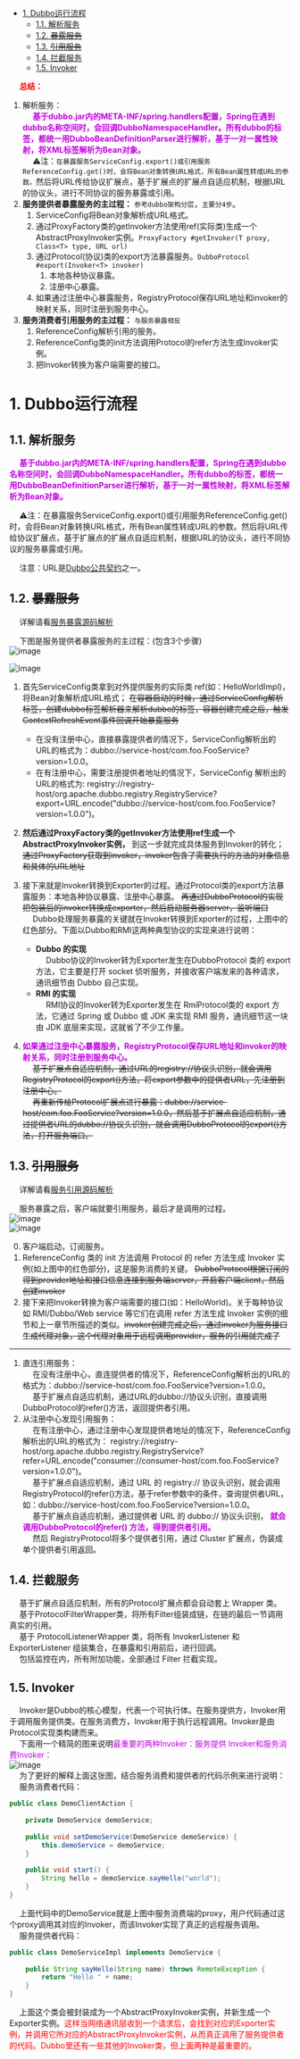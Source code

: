 <!-- TOC -->

- [1. Dubbo运行流程](#1-dubbo运行流程)
    - [1.1. 解析服务](#11-解析服务)
    - [1.2. ~~暴露服务~~](#12-暴露服务)
    - [1.3. ~~引用服务~~](#13-引用服务)
    - [1.4. 拦截服务](#14-拦截服务)
    - [1.5. Invoker](#15-invoker)

<!-- /TOC -->


&emsp; **<font color = "red">总结：</font>**  
1. 解析服务：  
&emsp; **<font color = "clime">基于dubbo.jar内的META-INF/spring.handlers配置，Spring在遇到dubbo名称空间时，会回调DubboNamespaceHandler。所有dubbo的标签，都统一用DubboBeanDefinitionParser进行解析，基于一对一属性映射，将XML标签解析为Bean对象。</font>**  
&emsp; ⚠️注：`在暴露服务ServiceConfig.export()或引用服务ReferenceConfig.get()时，会将Bean对象转换URL格式，所有Bean属性转成URL的参数。`然后将URL传给协议扩展点，基于扩展点的扩展点自适应机制，根据URL的协议头，进行不同协议的服务暴露或引用。  
2. **服务提供者暴露服务的主过程：** `参考dubbo架构分层`，`主要分4步`。 
    1. ServiceConfig将Bean对象解析成URL格式。  
    2. 通过ProxyFactory类的getInvoker方法使用ref(实际类)生成一个AbstractProxyInvoker实例。`ProxyFactory #getInvoker(T proxy, Class<T> type, URL url)`  
    3. 通过Protocol(协议)类的export方法暴露服务。`DubboProtocol #export(Invoker<T> invoker)`  
        1. 本地各种协议暴露。  
        2. 注册中心暴露。  
    4. 如果通过注册中心暴露服务，RegistryProtocol保存URL地址和invoker的映射关系，同时注册到服务中心。  
3. **服务消费者引用服务的主过程：** `与服务暴露相反` 
    1. ReferenceConfig解析引用的服务。  
    2. ReferenceConfig类的init方法调用Protocol的refer方法生成Invoker实例。  
    3. 把Invoker转换为客户端需要的接口。  


# 1. Dubbo运行流程  


## 1.1. 解析服务 
<!-- 
URL统一模型的意义
https://mp.weixin.qq.com/s/YHFp58F1gbrWvZ91iX_WcA

--> 
&emsp; **<font color = "clime">基于dubbo.jar内的META-INF/spring.handlers配置，Spring在遇到dubbo名称空间时，会回调DubboNamespaceHandler。所有dubbo的标签，都统一用DubboBeanDefinitionParser进行解析，基于一对一属性映射，将XML标签解析为Bean对象。</font>**  

&emsp; ⚠️注：在暴露服务ServiceConfig.export()或引用服务ReferenceConfig.get()时，会将Bean对象转换URL格式，所有Bean属性转成URL的参数。然后将URL传给协议扩展点，基于扩展点的扩展点自适应机制，根据URL的协议头，进行不同协议的服务暴露或引用。  

&emsp; 注意：URL是[Dubbo公共契约](https://dubbo.apache.org/zh/docs/v2.7/dev/contract/)之一。    

## 1.2. ~~暴露服务~~  
&emsp; 详解请看[服务暴露源码解析](/docs/microService/dubbo/export.md)  

&emsp; 下图是服务提供者暴露服务的主过程：(包含3个步骤)  
![image](https://gitee.com/wt1814/pic-host/raw/master/images/microService/Dubbo/dubbo-29.png)   

![image](https://gitee.com/wt1814/pic-host/raw/master/images/microService/Dubbo/dubbo-53.png)   

1. 首先ServiceConfig类拿到对外提供服务的实际类 ref(如：HelloWorldImpl)，将Bean对象解析成URL格式； ~~在容器启动的时候，通过ServiceConfig解析标签，创建dubbo标签解析器来解析dubbo的标签，容器创建完成之后，触发ContextRefreshEvent事件回调开始暴露服务~~  
    * 在没有注册中心，直接暴露提供者的情况下，ServiceConfig解析出的URL的格式为：dubbo://service-host/com.foo.FooService?version=1.0.0。
    * 在有注册中心，需要注册提供者地址的情况下，ServiceConfig 解析出的URL的格式为: registry://registry-host/org.apache.dubbo.registry.RegistryService?export=URL.encode("dubbo://service-host/com.foo.FooService?version=1.0.0")。  
2. **然后通过ProxyFactory类的getInvoker方法使用ref生成一个AbstractProxyInvoker实例，** 到这一步就完成具体服务到Invoker的转化； ~~通过ProxyFactory获取到invoker，invoker包含了需要执行的方法的对象信息和具体的URL地址~~   
3. 接下来就是Invoker转换到Exporter的过程。通过Protocol类的export方法暴露服务：本地各种协议暴露、注册中心暴露。 ~~再通过DubboProtocol的实现把包装后的invoker转换成exporter，然后启动服务器server，监听端口~~  
    &emsp; Dubbo处理服务暴露的关键就在Invoker转换到Exporter的过程，上图中的红色部分。下面以Dubbo和RMI这两种典型协议的实现来进行说明：  

    * **Dubbo 的实现**  
    &emsp; Dubbo协议的Invoker转为Exporter发生在DubboProtocol 类的 export 方法，它主要是打开 socket 侦听服务，并接收客户端发来的各种请求，通讯细节由 Dubbo 自己实现。  
    * **RMI 的实现**  
    &emsp; RMI协议的Invoker转为Exporter发生在 RmiProtocol类的 export 方法，它通过 Spring 或 Dubbo 或 JDK 来实现 RMI 服务，通讯细节这一块由 JDK 底层来实现，这就省了不少工作量。  
4. **<font color = "clime">如果通过注册中心暴露服务，RegistryProtocol保存URL地址和invoker的映射关系，同时注册到服务中心。</font>**  
    &emsp; ~~基于扩展点自适应机制，通过URL的registry://协议头识别，就会调用 RegistryProtocol的export()方法，将export参数中的提供者URL，先注册到注册中心。~~  
    &emsp; ~~再重新传给Protocol扩展点进行暴露：dubbo://service-host/com.foo.FooService?version=1.0.0，然后基于扩展点自适应机制，通过提供者URL的dubbo://协议头识别，就会调用DubboProtocol的export()方法，打开服务端口。~~  


## 1.3. ~~引用服务~~
<!-- 
服务引用 时机、三种方式
https://mp.weixin.qq.com/s/Cqh-sxjDvdGt6r2XE6vjoQ
-->
&emsp; 详解请看[服务引用源码解析](/docs/microService/dubbo/introduce.md)  

&emsp; 服务暴露之后，客户端就要引用服务，最后才是调用的过程。  
![image](https://gitee.com/wt1814/pic-host/raw/master/images/microService/Dubbo/dubbo-30.png)   
![image](https://gitee.com/wt1814/pic-host/raw/master/images/microService/Dubbo/dubbo-54.png)   

0. 客户端启动，订阅服务。  
1. ReferenceConfig 类的 init 方法调用 Protocol 的 refer 方法生成 Invoker 实例(如上图中的红色部分)，这是服务消费的关键。 ~~DubboProtocol根据订阅的得到provider地址和接口信息连接到服务端server，开启客户端client，然后创建invoker~~ 
2. 接下来把Invoker转换为客户端需要的接口(如：HelloWorld)。关于每种协议如 RMI/Dubbo/Web service 等它们在调用 refer 方法生成 Invoker 实例的细节和上一章节所描述的类似。~~invoker创建完成之后，通过invoker为服务接口生成代理对象，这个代理对象用于远程调用provider，服务的引用就完成了~~    

-----

1. 直连引用服务：  
&emsp; 在没有注册中心，直连提供者的情况下，ReferenceConfig解析出的URL的格式为：dubbo://service-host/com.foo.FooService?version=1.0.0。  
&emsp; 基于扩展点自适应机制，通过URL的dubbo://协议头识别，直接调用DubboProtocol的refer()方法，返回提供者引用。  
2. 从注册中心发现引用服务：  
&emsp; 在有注册中心，通过注册中心发现提供者地址的情况下，ReferenceConfig 解析出的URL的格式为： registry://registry-host/org.apache.dubbo.registry.RegistryService?refer=URL.encode("consumer://consumer-host/com.foo.FooService?version=1.0.0")。  
&emsp; 基于扩展点自适应机制，通过 URL 的 registry:// 协议头识别，就会调用RegistryProtocol的refer()方法，基于refer参数中的条件，查询提供者URL，如：dubbo://service-host/com.foo.FooService?version=1.0.0。  
&emsp; 基于扩展点自适应机制，通过提供者 URL 的 dubbo:// 协议头识别， **<font color = "clime">就会调用DubboProtocol的refer() 方法，得到提供者引用。</font>**  
&emsp; 然后 RegistryProtocol将多个提供者引用，通过 Cluster 扩展点，伪装成单个提供者引用返回。  

## 1.4. 拦截服务
&emsp; 基于扩展点自适应机制，所有的Protocol扩展点都会自动套上 Wrapper 类。  
&emsp; 基于ProtocolFilterWrapper类，将所有Filter组装成链，在链的最后一节调用真实的引用。  
&emsp; 基于 ProtocolListenerWrapper 类，将所有 InvokerListener 和 ExporterListener 组装集合，在暴露和引用前后，进行回调。  
&emsp; 包括监控在内，所有附加功能，全部通过 Filter 拦截实现。  

## 1.5. Invoker  
&emsp; Invoker是Dubbo的核心模型，代表一个可执行体。在服务提供方，Invoker用于调用服务提供类。在服务消费方，Invoker用于执行远程调用。Invoker是由Protocol实现类构建而来。  
&emsp; 下面用一个精简的图来说明<font color = "clime">最重要的两种Invoker：服务提供 Invoker和服务消费Invoker：</font>  
![image](https://gitee.com/wt1814/pic-host/raw/master/images/microService/Dubbo/dubbo-31.png)   
&emsp; 为了更好的解释上面这张图，结合服务消费和提供者的代码示例来进行说明：  
&emsp; 服务消费者代码：  

```java
public class DemoClientAction {
 
    private DemoService demoService;
 
    public void setDemoService(DemoService demoService) {
        this.demoService = demoService;
    }
 
    public void start() {
        String hello = demoService.sayHello("world");
    }
}
```
&emsp; 上面代码中的DemoService就是上图中服务消费端的proxy，用户代码通过这个proxy调用其对应的Invoker，而该Invoker实现了真正的远程服务调用。  
&emsp; 服务提供者代码：  

```java
public class DemoServiceImpl implements DemoService {
 
    public String sayHello(String name) throws RemoteException {
        return "Hello " + name;
    }
}
```
&emsp; 上面这个类会被封装成为一个AbstractProxyInvoker实例，并新生成一个Exporter实例。<font color = "red">这样当网络通讯层收到一个请求后，会找到对应的Exporter实例，并调用它所对应的AbstractProxyInvoker实例，从而真正调用了服务提供者的代码。Dubbo里还有一些其他的Invoker类，但上面两种是最重要的。</font>  
